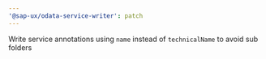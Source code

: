 ```yaml
---
'@sap-ux/odata-service-writer': patch
---
```


Write service annotations using `name` instead of `technicalName` to avoid sub folders
